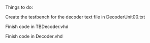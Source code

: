 Things to do:

Create the testbench for the decoder text file in DecoderUnit00.txt

Finish code in TBDecoder.vhd

Finish code in Decoder.vhd
